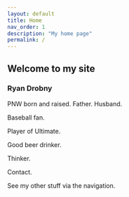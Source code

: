 ```yaml
---
layout: default
title: Home
nav_order: 1
description: "My home page"
permalink: /
---
```


## Welcome to my site

### Ryan Drobny

PNW born and raised. Father. Husband. 


Baseball fan. 


Player of Ultimate. 


Good beer drinker. 


Thinker.

Contact. 





See my other stuff via the navigation. 
